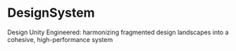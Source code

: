 # DesignSystem
Design Unity Engineered: harmonizing fragmented design landscapes into a cohesive, high-performance system
